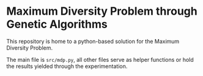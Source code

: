# Maximum Diversity Problem through Genetic Algorithms

This repository is home to a python-based solution for the Maximum Diversity Problem. 

The main file is `src/mdp.py`, all other files serve as helper functions or hold the results yielded through the experimentation.
